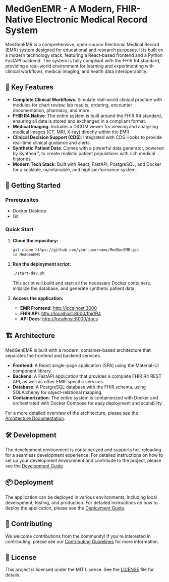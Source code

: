 # MedGenEMR - A Modern, FHIR-Native Electronic Medical Record System

MedGenEMR is a comprehensive, open-source Electronic Medical Record (EMR) system designed for educational and research purposes. It is built on a modern technology stack, featuring a React-based frontend and a Python FastAPI backend. The system is fully compliant with the FHIR R4 standard, providing a real-world environment for learning and experimenting with clinical workflows, medical imaging, and health data interoperability.

## 🌟 Key Features

*   **Complete Clinical Workflows**: Simulate real-world clinical practice with modules for chart review, lab results, ordering, encounter documentation, pharmacy, and more.
*   **FHIR R4 Native**: The entire system is built around the FHIR R4 standard, ensuring all data is stored and exchanged in a compliant format.
*   **Medical Imaging**: Includes a DICOM viewer for viewing and analyzing medical images (CT, MRI, X-ray) directly within the EMR.
*   **Clinical Decision Support (CDS)**: Integrated with CDS Hooks to provide real-time clinical guidance and alerts.
*   **Synthetic Patient Data**: Comes with a powerful data generator, powered by Synthea™, to create realistic patient populations with rich medical histories.
*   **Modern Tech Stack**: Built with React, FastAPI, PostgreSQL, and Docker for a scalable, maintainable, and high-performance system.

## 🚀 Getting Started

### Prerequisites

*   Docker Desktop
*   Git

### Quick Start

1.  **Clone the repository:**
    ```bash
    git clone https://github.com/your-username/MedGenEMR.git
    cd MedGenEMR
    ```

2.  **Run the deployment script:**
    ```bash
    ./start-dev.sh
    ```
    This script will build and start all the necessary Docker containers, initialize the database, and generate synthetic patient data.

3.  **Access the application:**
    *   **EMR Frontend**: [http://localhost:3000](http://localhost:3000)
    *   **FHIR API**: [http://localhost:8000/fhir/R4](http://localhost:8000/fhir/R4)
    *   **API Docs**: [http://localhost:8000/docs](http://localhost:8000/docs)

## 🏗️ Architecture

MedGenEMR is built with a modern, container-based architecture that separates the frontend and backend services.

*   **Frontend**: A React single-page application (SPA) using the Material-UI component library.
*   **Backend**: A FastAPI application that provides a complete FHIR R4 REST API, as well as other EMR-specific services.
*   **Database**: A PostgreSQL database with the FHIR schema, using SQLAlchemy for object-relational mapping.
*   **Containerization**: The entire system is containerized with Docker and orchestrated with Docker Compose for easy deployment and scalability.

For a more detailed overview of the architecture, please see the [Architecture Documentation](docs/ARCHITECTURE.md).

## 🛠️ Development

The development environment is containerized and supports hot-reloading for a seamless development experience. For detailed instructions on how to set up your development environment and contribute to the project, please see the [Development Guide](docs/DEVELOPMENT_GUIDE.md).

## 📦 Deployment

The application can be deployed in various environments, including local development, testing, and production. For detailed instructions on how to deploy the application, please see the [Deployment Guide](docs/DEPLOYMENT_GUIDE.md).

## 🤝 Contributing

We welcome contributions from the community! If you're interested in contributing, please see our [Contributing Guidelines](CONTRIBUTING.md) for more information.

## 📄 License

This project is licensed under the MIT License. See the [LICENSE](LICENSE) file for details.
